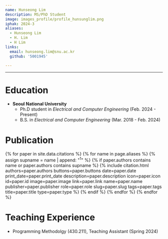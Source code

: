 ```yaml
---
name: Hunseong Lim
description: MS/PhD Student
image: images_profile/profile_hunsunglim.png
iphak: 2024-3
aliases:
  - Hunseong Lim
  - H. Lim
  - H Lim
links:
  email: hunseong.lim@snu.ac.kr
  github: '5001945'

---
```




---

# Education
* **Seoul National University**
  * Ph.D student in *Electrical and Computer Engineering* (Feb. 2024 - Present)
  * B.S. in *Electrical and Computer Engineering* (Mar. 2018 - Feb. 2024)

# Publication
{% for paper in site.data.citations %}
  {% for name in page.aliases %}
  {% assign supname = name | append: "<sup>1</sup>" %}
    {% if paper.authors contains name or paper.authors contains supname %}
      {% 
        include citation.html
        authors=paper.authors
        buttons=paper.buttons
        date=paper.date
        print_date=paper.print_date
        description=paper.description
        icon=paper.icon
        id=paper.id
        image=paper.image
        link=paper.link
        name=paper.name
        publisher=paper.publisher
        role=paper.role
        slug=paper.slug
        tags=paper.tags
        title=paper.title
        type=paper.type
      %}
    {% endif %}
  {% endfor %}
{% endfor %}

# Teaching Experience
* Programming Methodolgy (430.211), Teaching Assistant (Spring 2024)
